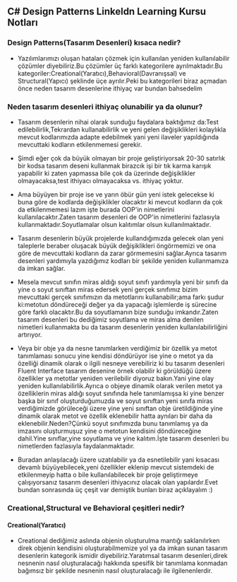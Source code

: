 
## C# Design Patterns Linkeldn Learning Kursu Notları

### Design Patterns(Tasarım Desenleri) kısaca nedir?
- Yazılımlarımızı oluşan hataları çözmek için kullanılan yeniden kullanılabilir çözümler diyebiliriz.Bu çözümler üç farklı kategorilere ayrılmaktadır.Bu kategoriler:Creational(Yaratıcı),Behavioral(Davranışsal) ve Structural(Yapıcı) şeklinde üçe ayrılır.Peki bu kategorileri biraz açmadan önce neden tasarım desenlerine ithiyaç var bundan bahsedelim

### Neden tasarım desenleri ithiyaç olunabilir ya da olunur?
- Tasarım desenlerin nihai olarak sunduğu faydalara baktığımız da:Test edilebilirlik,Tekrardan kullanabilirlik ve yeni gelen değişiklikleri kolaylıkla mevcut kodlarımızda adapte edebilmek yani yeni ilaveler yapıldığında mevcuttaki kodların etkilenmemesi gerekir.
- Şimdi eğer çok da büyük olmayan bir proje geliştiriyorsak 20-30 satırlık bir kodsa tasarım deseni kullanmak birazcık işi bir tık karma karışık yapabilir ki zaten yapmassa bile çok da üzerinde değişiklikler olmayacaksa,test ithiyacı olmayacaksa vs. ithiyaç yoktur.
- Ama büyüyen bir proje ise ve yarın öbür gün yeni istek gelecekse ki buna göre de kodlarda değişiklikler olacaktır ki mevcut kodların da çok da etkilenmemesi lazım işte burada OOP'in nimetlerini kullanılacaktır.Zaten tasarım desenleri de OOP'in nimetlerini fazlasıyla kullanmaktadır.Soyutlamalar olsun kalıtımlar olsun kullanılmaktadır.

- Tasarım desenlerin büyük projelerde kullandığımızda gelecek olan yeni taleplerle beraber oluşacak büyük değişiklikleri öngörmemizi ve ona göre de mevcuttaki kodların da zarar görmemesini sağlar.Ayrıca tasarım desenleri yardımıyla yazdığımız kodları bir şekilde yeniden kullanmamıza da imkan sağlar.
- Mesela mevcut sınıfın miras aldığı soyut sınıfı yardımıyla yeni bir sınıfı da yine o soyut sınıftan miras edersek yeni gerçek sınıfımız bizim mevcuttaki gerçek sınıfımızın da metotlarını kullanabilir;ama farkı şudur ki:metotun döndüreceği  değer ya da yapacağı işlemlerde iş sürecine göre farklı olacaktır.Bu da soyutlamanın bize sunduğu imkandır.Zaten tasarım desenleri bu dediğimiz soyutlama ve miras alma denilen nimetleri kullanmakta bu da tasarım desenlerin yeniden kullanılabilirliğini artırıyor.

- Veya bir obje ya da nesne tanımlarken verdiğimiz bir özellik ya metot tanımlaması sonucu yine kendisi döndürüyor ise yine o metot ya da özelliği dinamik olarak o ilgili nesneye verebiliriz ki bu tasarım desenleri Fluent Interface tasarım desenine örnek olabilir ki görüldüğü üzere özellikler ya metotlar yeniden verilebilir diyoruz bakın.Yani yine olay yeniden kullanılabilirlik.Ayrıca o objeye dinamik olarak verilen metot ya özelliklerin miras aldığı soyut sınıfında hele tanımlamışsa ki yine benzer başka bir sınıf oluşturduğumuzda ve soyut sınıftan yeni sınıfa miras verdiğimizde görüleceği üzere yine yeni sınıftan obje üretildiğinde yine dinamik olarak metot ve özellik eklenebilir hatta aynıları bir daha da eklenebilir.Neden?Çünkü soyut sınıfımızda bunu tanımlamış ya da imzasını oluşturmuşuz yine o metotun kendisini döndüreceğine dahil.Yine sınıflar,yine soyutlama ve yine kalıtım.İşte tasarım desenleri bu nimetlerden fazlasıyla faydalanmaktadır. 

- Buradan anlaşılacağı üzere uzatılabilir ya da esnetilebilir yani kısacası devamlı büyüyebilecek,yeni özellikler eklenip mevcut sistemdeki de etkilenmeyip hatta o bile kullanılabilecek bir proje geliştirmeye çalışıyorsanız tasarım desenleri ithiyacınız olacak olan yapılardır.Evet bundan sonrasında üç çeşit var demiştik bunları biraz açıklayalım :)


### Creational,Structural ve Behavioral çeşitleri nedir?

####  Creational(Yaratıcı)
- Creational dediğimiz aslında objenin oluşturulma mantığı saklanılırken direk objenin kendisini oluşturabilmemize yol ya da imkan sunan tasarım desenlerin kategorik ismidir diyebiliriz.Yaratımsal tasarım desenleri,direk nesnenin nasıl oluşturalacağı hakkında spesifik bir tanımlama konmadan bağımsız bir şekilde nesnenin nasıl oluşturalacağı ile ilgilenenlerdir.

### 





